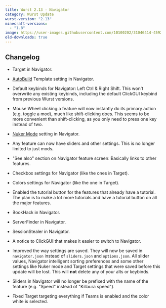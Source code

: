 ```yaml
---
title: Wurst 2.13 - Navigator
category: Wurst Update
wurst-version: "2.13"
minecraft-versions:
  - "1.8"
image: https://user-images.githubusercontent.com/10100202/31046414-45920ab4-a5f8-11e7-9656-7732e35a79db.jpg
old-downloads: true
---
```

## Changelog

- Target in Navigator.

- [AutoBuild](https://wiki.wurstclient.net/autobuild) Template setting in Navigator.

- Default keybinds for Navigator: Left Ctrl & Right Shift. This won't overwrite any existing keybinds, including the default ClickGUI keybind from previous Wurst versions.

- Mouse Wheel clicking a feature will now instantly do its primary action (e.g. toggle a mod), much like shift-clicking does. This seems to be more convenient than shift-clicking, as you only need to press one key instead of two.

- [Nuker Mode](https://wiki.wurstclient.net/nuker#mode) setting in Navigator.

- Any feature can now have sliders and other settings. This is no longer limited to just mods.

- "See also" section on Navigator feature screen: Basically links to other features.

- Checkbox settings for Navigator (like the ones in Target).

- Colors settings for Navigator (like the one in Target).

- Enabled the tutorial button for the features that already have a tutorial. The plan is to make a lot more tutorials and have a tutorial button on all the major features.

- BookHack in Navigator.

- ServerFinder in Navigator.

- SessionStealer in Navigator.

- A notice to ClickGUI that makes it easier to switch to Navigator.

- Improved the way settings are saved. They will now be saved in `navigator.json` instead of `sliders.json` and `options.json`. All slider values, Navigator intelligent sorting preferences and some other settings like Nuker mode and Target settings that were saved before this update will be lost. This will **not** delete any of your alts or keybinds.

- Sliders in Navigator will no longer be prefixed with the name of the feature (e.g. "Speed" instead of "Killaura speed").

- Fixed Target targeting everything if Teams is enabled and the color white is selected.
